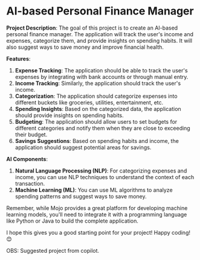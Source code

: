 # AI-based Personal Finance Manager

**Project Description**: 
The goal of this project is to create an AI-based personal finance manager. The application will track the user's income and expenses, categorize them, and provide insights on spending habits. It will also suggest ways to save money and improve financial health.

**Features**:
1. **Expense Tracking**: The application should be able to track the user's expenses by integrating with bank accounts or through manual entry.
2. **Income Tracking**: Similarly, the application should track the user's income.
3. **Categorization**: The application should categorize expenses into different buckets like groceries, utilities, entertainment, etc.
4. **Spending Insights**: Based on the categorized data, the application should provide insights on spending habits.
5. **Budgeting**: The application should allow users to set budgets for different categories and notify them when they are close to exceeding their budget.
6. **Savings Suggestions**: Based on spending habits and income, the application should suggest potential areas for savings.

**AI Components**:
1. **Natural Language Processing (NLP)**: For categorizing expenses and income, you can use NLP techniques to understand the context of each transaction.
2. **Machine Learning (ML)**: You can use ML algorithms to analyze spending patterns and suggest ways to save money.

Remember, while Mojo provides a great platform for developing machine learning models, you'll need to integrate it with a programming language like Python or Java to build the complete application.

I hope this gives you a good starting point for your project! Happy coding! 😊

OBS: Suggested project from copilot.